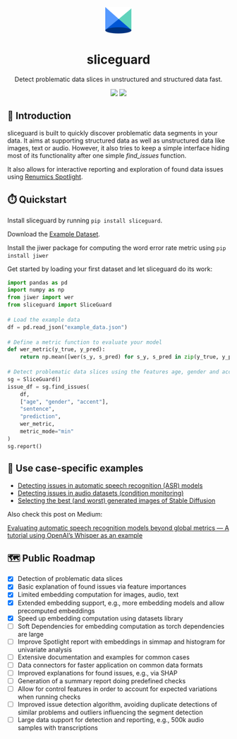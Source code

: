 <p align="center"><a href="https://github.com/Renumics/sliceguard"><img src="static/img/spotlight.svg" alt="Gray shape shifter" height="60"/></a></p>
<h1 align="center">sliceguard</h1>
<p align="center">Detect problematic data slices in unstructured and structured data fast.</p>

<p align="center">
 	<a href="https://pypi.org/project/sliceguard/"><img src="https://img.shields.io/pypi/pyversions/sliceguard" height="20"/></a>
 	<a href="https://pypi.org/project/sliceguard/"><img src="https://img.shields.io/pypi/wheel/sliceguard" height="20"/></a>
</p>

## 🚀 Introduction

sliceguard is built to quickly discover problematic data segments in your data. It aims at supporting structured data as well as unstructured data like images, text or audio. However, it also tries to keep a simple interface hiding most of its functionality after one simple *find_issues* function.

It also allows for interactive reporting and exploration of found data issues using [Renumics Spotlight](https://github.com/Renumics/spotlight).

## ⏱️ Quickstart

Install sliceguard by running `pip install sliceguard`.

Download the [Example Dataset](example_data.json).

Install the jiwer package for computing the word error rate metric using `pip install jiwer`

Get started by loading your first dataset and let sliceguard do its work:

```python
import pandas as pd
import numpy as np
from jiwer import wer
from sliceguard import SliceGuard

# Load the example data
df = pd.read_json("example_data.json")

# Define a metric function to evaluate your model
def wer_metric(y_true, y_pred):
    return np.mean([wer(s_y, s_pred) for s_y, s_pred in zip(y_true, y_pred)])

# Detect problematic data slices using the features age, gender and accent
sg = SliceGuard()
issue_df = sg.find_issues(
    df,
    ["age", "gender", "accent"],
    "sentence",
    "prediction",
    wer_metric,
    metric_mode="min"
)
sg.report()
```

## 🔧 Use case-specific examples
* [Detecting issues in automatic speech recognition (ASR) models](examples/audio_issues_commonvoice_whisper.ipynb)
* [Detecting issues in audio datasets (condition monitoring)](examples/audio_issues_condition_monitoring_dcase.ipynb)
* [Selecting the best (and worst) generated images of Stable Diffusion](examples/stable_diffusion_evaluation.ipynb)


Also check this post on Medium:

[Evaluating automatic speech recognition models beyond global metrics — A tutorial using OpenAI’s Whisper as an example](https://medium.com/@daniel-klitzke/evaluating-automatic-speech-recognition-models-beyond-global-metrics-a-tutorial-using-openais-54b63c4dadbd)

## 🗺️ Public Roadmap
- [x] Detection of problematic data slices
- [x] Basic explanation of found issues via feature importances
- [x] Limited embedding computation for images, audio, text
- [x] Extended embedding support, e.g., more embedding models and allow precomputed embeddings
- [x] Speed up embedding computation using datasets library
- [ ] Soft Dependencies for embedding computation as torch dependencies are large
- [ ] Improve Spotlight report with embeddings in simmap and histogram for univariate analysis
- [ ] Extensive documentation and examples for common cases
- [ ] Data connectors for faster application on common data formats
- [ ] Improved explanations for found issues, e.g., via SHAP
- [ ] Generation of a summary report doing predefined checks
- [ ] Allow for control features in order to account for expected variations when running checks
- [ ] Improved issue detection algorithm, avoiding duplicate detections of similar problems and outliers influencing the segment detection
- [ ] Large data support for detection and reporting, e.g., 500k audio samples with transcriptions
